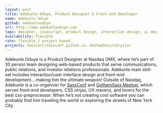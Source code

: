 ```yaml
---
layout: post
title: Adekunle Oduye, Product Designer & Front-end Developer
name: Adekunle Oduye
github: adekunleoduye
url: http://www.adekunleoduye.com
tags: designer, javascript, product design, interaction design, ui design, sass, css architecture
availability: flexible
rate: flexible / project based
projects: SassConf/sassconf.github.io, GothamSass/chrysler
---
```


Adekunle Oduye is a Product Designer at Nasdaq OMX, where he’s part of 30 person team designing web-based products that serve communications, public relations, and investor relations professionals. Adekunle main skill-set includes interaction/user interface design and front-end development….making him the ultimate weapon! Outside of Nasdaq, Adekunle is a co-organizer for [SassConf](http://sassconf.com/) and [GothamSass Meetup](https://github.com/GothamSass), which serves front-end developers, CSS ninjas, UX mavens, and lovers for the best css-preprocessor. When he’s not creating cool software you can probably find him traveling the world or exploring the streets of New York City.
